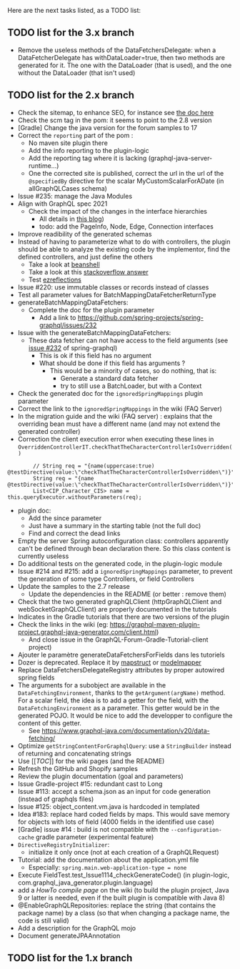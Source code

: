 Here are the next tasks listed, as a TODO list:

## TODO list for the 3.x branch
* Remove the useless methods of the DataFetchersDelegate: when a DataFetcherDelegate has withDataLoader=true, then two methods are generated for it. The one with the DataLoader (that is used), and the one without the DataLoader (that isn't used)

## TODO list for the 2.x branch
* Check the sitemap, to enhance SEO, for instance see [the doc here](https://www.sitew.com/Comment-optimiser-son-referencement/sitemap)
* Check the scm tag in the pom: it seems to point to the 2.8 version
* [Gradle] Change the java version for the forum samples to 17
* Correct the `reporting` part of the pom :
    * No maven site plugin there
    * Add the info reporting to the plugin-logic
    * Add the reporting tag where it is lacking (graphql-java-server-runtime...)
    * One the corrected site is published, correct the url in the url of the `@specifiedBy` directive for the scalar MyCustomScalarForADate (in allGraphQLCases schema)
* Issue #235: manage the Java Modules
* Align with GraphQL spec 2021
    * Check the impact of the changes in the interface hierarchies
        * All details in [this blog](https://dev.to/mikemarcacci/intermediate-interfaces-generic-utility-types-in-graphql-50e8))
        * todo: add the PageInfo, Node, Edge, Connection interfaces
* Improve readibility of the generated schemas
* Instead of having to parameterize what to do with controllers, the plugin should be able to analyze the existing code by the implementor, find the defined controllers, and just define the others
    * Take a look at [beanshell](https://github.com/beanshell/beanshell)
    * Take a look at this [stackoverflow answer](https://stackoverflow.com/a/36221056/5056068)
    * Test [ezreflections](https://github.com/salimm/ezreflections)
* Issue #220: use immutable classes or records instead of classes
* Test all parameter values for BatchMappingDataFetcherReturnType
* generateBatchMappingDataFetchers:
    * Complete the doc for the plugin parameter
        * Add a link to https://github.com/spring-projects/spring-graphql/issues/232
* Issue with the generateBatchMappingDataFetchers:
    * These data fetcher can not have access to the field arguments (see [issue #232](https://github.com/spring-projects/spring-graphql/issues/232) of spring-graphql)
        * This is ok if this field has no argument
        * What should be done if this field has arguments ?
            * This would be a minority of cases, so do nothing, that is: 
                * Generate a standard data fetcher
                * try to still use a BatchLoader, but with a Context 
* Check the generated doc for the `ignoredSpringMappings` plugin parameter
* Correct the link to the `ignoredSpringMappings` in the wiki (FAQ Server)
* In the migration guide and the wiki (FAQ server) : explains that the overriding bean must have a different name (and may not extend the generated controller)
* Correction the client execution error when executing these lines in `OverriddenControllerIT.checkThatTheCharacterControllerIsOverridden()`
```
		// String req = "{name(uppercase:true) @testDirective(value:\"checkThatTheCharacterControllerIsOverridden\")}";
		String req = "{name @testDirective(value:\"checkThatTheCharacterControllerIsOverridden\")}";
		List<CIP_Character_CIS> name = this.queryExecutor.withoutParameters(req);
```
* plugin doc:
    * Add the since parameter
    * Just have a summary in the starting table (not the full doc)
    * Find and correct the dead links
* Empty the server Spring autoconfiguration class: controllers apparently can't be defined through bean declaration there. So this class content is currently useless
* Do additional tests on the generated code, in the plugin-logic module
* Issue #214 and #215: add a `ignoredSpringMappings` parameter, to prevent the generation of some type Controllers, or field Controllers
* Update the samples to the 2.7 release
    * Update the dependencies in the README (or better : remove them)
* Check that the two generated graphQLClient (httpGraphQLClient and webSocketGraphQLClient) are properly documented in the tutorials
* Indicates in the Gradle tutorials that there are two versions of the plugin
* Check the links in the wiki (eg: https://graphql-maven-plugin-project.graphql-java-generator.com/client.html)
    * And close issue in the GraphQL-Forum-Gradle-Tutorial-client project)
* Ajouter le paramètre generateDataFetchersForFields dans les tutoriels
* Dozer is deprecated. Replace it by [mapstruct](https://github.com/mapstruct/mapstruct) or [modelmapper](https://github.com/modelmapper/modelmapper)
* Replace DataFetchersDelegateRegistry attributes by proper autowired spring fields
* The arguments for a subobject are available in the `DataFetchingEnvironment`, thanks to the `getArgument(argName)` method. For a scalar field, the idea is to add a getter for the field, with the `DataFetchingEnvironment` as a parameter. This getter would be in the generated POJO. It would be nice to add the developper to configure the content of this getter.
    * See https://www.graphql-java.com/documentation/v20/data-fetching/
* Optimize `getStringContentForGraphqlQuery`: use a `StringBuilder` instead of returning and concatenating strings
* Use [[_TOC_]] for the wiki pages (and the README)
* Refresh the GitHub and Shopify samples
* Review the plugin documentation (goal and parameters)
* Issue Gradle-project #15: redundant cast to Long 
* Issue #113: accept a schema.json as an input for code generation (instead of graphqls files)
* Issue #125: object_content.vm.java is hardcoded in templated
* Idea #183: replace hard coded fields by maps. This would save memory for objects with lots of field (4000 fields in the identified use case)
* [Gradle] issue #14 : build is not compatible with the `--configuration-cache` gradle parameter (experimental feature)
* `DirectiveRegistryInitializer`:
    * initialize it only once (not at each creation of a GraphQLRequest)
* Tutorial: add the documentation about the application.yml file
    * Especially: `spring.main.web-application-type = none`
* Execute FieldTest.test_Issue1114_checkGenerateCode() (in plugin-logic, com.graphql_java_generator.plugin.language)
* add a _HowTo compile page_ on the wiki (to build the plugin project, Java 9 or latter is needed, even if the built plugin is compatible with Java 8)
* @EnableGraphQLRepositories: replace the string (that contains the package name) by a class (so that when changing a package name, the code is still valid)
* Add a description for the GraphQL mojo
* Document generateJPAAnnotation 


## TODO list for the 1.x branch
